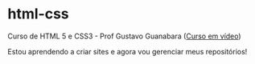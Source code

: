 # html-css
 Curso de HTML 5 e CSS3 - Prof Gustavo Guanabara (<a href="https://www.cursoemvideo.com">Curso em vídeo</a>)

Estou aprendendo a criar sites e agora vou gerenciar meus repositórios!
